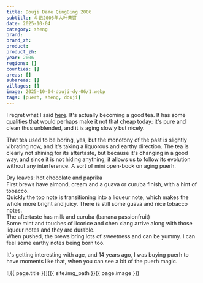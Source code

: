 ```yaml
---
title: Douji DaYe QingBing 2006
subtitle: 斗记2006年大叶青饼
date: 2025-10-04
category: sheng
brand: 
brand_zh: 
product: 
product_zh: 
year: 2006
regions: []
counties: []
areas: []
subareas: []
villages: []
image: 2025-10-04-douji-dy-06/1.webp
tags: [puerh, sheng, douji]
---
```


I regret what I said [here](http://127.0.0.1:4000/sheng/2025/09/14/douji-stds-05.html). It's actually becoming a good tea.
It has some qualities that would perhaps make it not that cheap today: it's pure and clean thus unblended, and it is aging slowly but nicely.

That tea used to be boring, yes, but the monotony of the past is slightly vibrating now, and it's taking a liquorous and earthy direction. 
The tea is clearly not shining for its aftertaste, but because it's changing in a good way, and since it is not hiding anything, it allows us to follow its evolution without any interference. A sort of mini open-book on aging puerh.

Dry leaves: hot chocolate and paprika\
First brews have almond, cream and a guava or curuba finish, with a hint of tobacco.\
Quickly the top note is transitioning into a liqueur note, which makes the whole more bright and juicy. There is still some guava and nice tobacco notes.\
The aftertaste has milk and curuba (banana passionfruit)\
Some mint and touches of licorice and chen xiang arrive along with those liqueur notes and they are durable.\
When pushed, the brews bring lots of sweetness and can be yummy. I can feel some earthy notes being born too.

It's getting interesting with age, and 14 years ago, I was buying puerh to have moments like that, when you can see a bit of the puerh magic.

![{{ page.title }}]({{ site.img_path }}{{ page.image }})